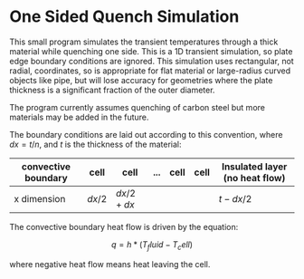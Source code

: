 # One Sided Quench Simulation
This small program simulates the transient temperatures through a thick material while quenching one side. This is a 1D transient simulation, so plate edge boundary conditions are ignored. This simulation uses rectangular, not radial, coordinates, so is appropriate for flat material or large-radius curved objects like pipe, but will lose accuracy for geometries where the plate thickness is a significant fraction of the outer diameter.

The program currently assumes quenching of carbon steel but more materials may be added in the future.

The boundary conditions are laid out according to this convention, where $dx = t/n$, and $t$ is the thickness of the material:

| convective boundary | cell | cell | ... | cell | cell | Insulated layer (no heat flow)|
|--|--|--|--|--|--|--|
|x dimension | $dx/2$ | $dx/2 +dx$ ||||$t-dx/2$|

The convective boundary heat flow is driven by the equation:

$$q = h*(T_fluid - T_cell)$$

where negative heat flow means heat leaving the cell.
